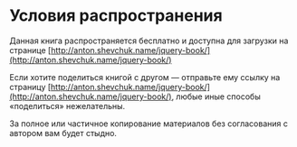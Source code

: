 # Условия распространения

Данная книга распространяется бесплатно и доступна для загрузки на странице [http://anton.shevchuk.name/jquery-book/](http://anton.shevchuk.name/jquery-book/)

Если хотите поделиться книгой с другом — отправьте ему ссылку на страницу [http://anton.shevchuk.name/jquery-book/](http://anton.shevchuk.name/jquery-book/), 
любые иные способы «поделиться» нежелательны.

За полное или частичное копирование материалов без согласования с автором вам будет стыдно.
